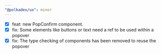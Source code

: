 ```yaml
---
"@polkadex/ux": minor
---
```


- [x] feat: new PopConfirm component.
- [x] fix: Some elements like buttons or text need a ref to be used within a popover
- [x] fix: The type checking of components has been removed to reuse the popover
